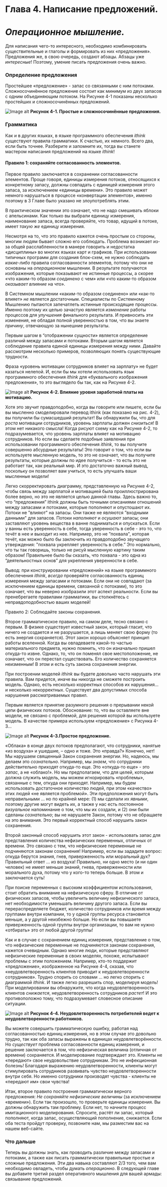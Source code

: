 # Глава 4. Написание предложений. 
# *Операционное мышление.*

Для написания чего-то интересного, необходимо комбинировать существительные и глаголы и формировать из них «предложения». Предложения же, в свою очередь, создают абзацы. Абзацы уже *интересные*! Поэтому, умение писать предложения очень важно.

### Определение предложения

Простейшее «предложение» - запас со связанными с ним потоками. Сложносочинённое предложение состоит как минимум из двух запасов с одним объединяющим потоком. На Рисунке 4-1 показаны несколько простейших и cложносочинённых предложений.

![Image alt](figure04-01.png)
**Рисунок 4-1. Простые и сложносочинённые предложения.**

### Грамматика

Как и в других языках, в языке программного обеспечения *ithink* существуют правила грамматики. К счастью, их немного. Всего два, если быть точнее. Разберите и запомните их, тогда вы станете мастером написания предложений на языке *ithink*!

#### Правило 1: сохраняйте согласованность элементов.

Первое правило заключается в сохранении согласованности элементов. Проще говоря, единицы измерения потоков, относящихся к конкретному запасу, должны совпадать с единицей измерения этого запаса, за исключением «единицы времени». Это правило может немного нарушаться в процессе «конвертации элементов», именно поэтому в 3 Главе было указано не злоупотреблять этим. 

В практическом значении это означает, что не надо смешивать яблоки с апельсинами. Как только вы выбрали единицу измерения, наименование запаса, всегда проверяйте, что товар, идущий в потоке, имеет *такую же* единицу измерения.

Несмотря на то, что это правило кажется очень простым со стороны, многим людям бывает сложно его соблюдать. Проблема возникает из-за общей расслабленности в манере говорить и недостатка «дисциплины» во многих языках карт и графиков. При использовании типичных программ для создания блок-схем, не нужно соблюдать *какие-либо* правила согласованности элементов, потому что они не основаны на *операционном* мышлении. В результате получаются изображения, которые показывают не истинные процессы, а скорее «что каким-то образом *соединено* с чем» или «что каким-то образом *оказывает влияние* на что».

В Системном мышлении «каким-то образом соединено» или «как-то влияет» *не* является достаточным. Специалисты по Системному Мышлению пытаются запечатлеть истинные происходящие процессы. Именно поэтому их целью зачастую является *изменение* работы процессов для *улучшения* финального результата. И привносить эти изменения, не обладая полной уверенностью в том, что вы знаете *причину*, отвечающую за нынешние результаты. 

Первым шагом в “отображении сущности» является определение различий между запасами и потоками. Вторым шагом является соблюдение правила единой единицы измерения между ними. Давайте рассмотрим несколько примеров, позволяющих понять существующие трудности. 

Фраза «уровень мотивации сотрудников влияет на зарплату» не будет казаться нелепой. И, если бы мы хотели использовать язык программного обеспечения *ithink* для «буквального изображения предложения», то это выглядело бы так, как на Рисунке 4-2. 

![Image alt](figure04-02.png) 
**Рисунок 4-2. Влияние уровня заработной платы на мотивацию.**

Хотя это звучит правдоподобно, когда вы говорите или пишете, если бы вы мысленно смоделировали перевод ithink (как показано на рис. 4-2), вы получили бы сумасшедший результат! Вы обнаружили бы, что для *роста* мотивации сотрудников, уровень зарплаты должен *снизиться*! В этом нет никакого смысла! Когда рисуют схему как на Рисунке 4-2, то подразумевается, что уровень зарплаты влияет на мотивацию сотрудников. Но если вы сделаете подобные заявления при использовании программного обеспечения *ithink*, то вы получите совершенно абсурдные результаты! Это говорит о том, что если вы используете мысленную модель, то это не означает, что вы получите результаты, которые *должны* по идее получиться - то есть это не работает так, как реальный мир. И это достаточно важный вывод, поскольку он позволяет вам учиться, то есть улучшать ваши мысленные модели!

Легко скорректировать диаграмму, представленную на Рисунке 4-2, чтобы связь между зарплатой и мотивацией была проиллюстрирована более верно, но это не является целью данной главы. Здесь важно то, что “предложения” ithink должны быть точными описаниями отношений между запасами и потоками, которые пополняют и опустошают их. Потоки не ”влияют" на запасы. Они также не являются ”входными данными" для запасов. Потоки *наполняют* и *осушают* запасы; они заставляют уровень вещества в ванне подниматься и опускаться. Если у ванны есть уверенность в себе, тогда уверенность в себе - это то, что течёт в нее и выходит из нее. Например, это не ”похвала", которая течёт, как можно было бы заключить из правдоподобно звучащего утверждения: "похвала укрепляет уверенность в себе.” Это нормально, что ты так говоришь, только не рисуй мысленную картину таким образом! Правильнее было бы сказать, что похвала - это одна из “деятельностных основ” для укрепления уверенности в себе.

Вывод: при конструировании «предложений» на языке программного обеспечения *ithink*, *всегда* проверяйте согласованность единиц измерения между запасами и потоками. Если они не совпадают (за исключением единицы времени, связанной с потоками), то это означает, что вы неверно изобразили этот аспект реальности. Если вы пренебрегаете правилами грамматики, вы столкнётесь с неправдоподобностью ваших моделей!  

Правило 2: Соблюдайте законы сохранения.

Второе грамматическое правило, на самом деле, тесно связано с первым. В физике существует известный закон, который гласит, что ничего не создается и не разрушается, а лишь меняет свою форму (то есть энергия сохраняется). Этот закон хорошо объясняет принцип работы вселенной. Когда вы овладеваете какой-то частью материального предмета, нужно помнить, что он изначально пришел откуда-то извне. Однако, то, что он поменял свое местоположение, не означает, что он перестал существовать. Его количество сохраняется неизменным! В этом и есть суть закона сохранения энергии. 

При построении моделей *ithink* вы будете довольно часто нарушать эти правила. Вам придется, иначе вы никогда не сможете построить модель. Однако, есть несколько корректных способов их нарушения… и несколько некорректных. Существует два допустимых способа нарушения рассматриваемых правил. 

Первым является принятие разумного решения о прерывании некой цепи физических потоков. Обоснование: то, что вы оставляете вне модели, не связано с проблемой, для решения которой вы используете модель. В качестве примера используем «предложение» с Рисунка 4-3…

![Image alt](figure04-03.png)
**Рисунок 4-3.Простое предложение.**

«Облака» в конце двух потоков предполагают, что сотрудники, нанятые «из воздуха» и ушедшие, – одно и тоже. Это «правда?» Конечно, нет! Мы нарушаем священный Закон сохранения энергии. Но, надеюсь, мы делаем это *сознательно*. Например, мы *знаем*, что сотрудники действительно приходят откуда-то еще. Это «откуда-то еще» - это *запас*, а не «облако!». Но мы предполагаем, что для целей, которым должна служить модель, мы можем игнорировать «проблемы», связанные с тем, откуда они приходят. Например, мы будем использовать достаточное количество людей, при этом «качество» этих людей «не является проблемой». Эти предположения могут быть неправильными ... но по крайней мере: (1) мы сделали их *явными*, поэтому другие могут видеть их, а также у нас есть постоянное *визуальное* напоминание о том, что мы их создали, и (2) они были сделаны *сознательно*; вы не нарушаете Закон, потому что не обращаете на это внимания. Это первый корректный способ нарушить закон сохранения.

Второй законный способ нарушить этот закон - использовать запас для представления количества нефизических переменных, отличных от времени. Это связано с тем, что нефизические переменные не подчиняются законам сохранения! Например, если вы зададите вопрос: откуда берутся знания, гнев, приверженность или моральный дух? Правильный ответ ... из воздуха! Правильно, ни одно место (и ни один человек) не имеет меньше знаний, гнева, приверженности или морального духа, потому что у кого-то теперь больше. В этом и заключается суть!

При поиске переменных с высоким коэффициентом использования, стоит обратить внимание на нефизическую сферу. В отличие от физических запасов, чтобы увеличить величину нефизического запаса, нет необходимости уменьшать величину другого запаса. Если вы перераспределяете бюджет, количество сотрудников или время между группами внутри компании, то у одной группы ресурса становится меньше, а у другой неизбежно больше. Но если вы повышаете приверженность одной группы внутри организации, то вам не нужно «отбирать» это от любой другой группы! 

Как и в случае с сохранением единиц измерения, представление о том, что нефизические переменные не подчиняются законам сохранения, кажется очевидным. Однако многие люди, которые представляют нефизические переменные в своих моделях, похоже, испытывают проблемы с этим положением. Например, кто-то поддержит «предложение», изображенное на Рисунке 4-4, сказав, что «неудовлетворенность клиентов приводит к неудовлетворенности сотрудников». Трудно спорить со словами ... но легко спорить с диаграммой *ithink*. И также легко разрешить спор, моделируя модель! При моделировании вы обнаружите, что когда неудовлетворенность клиентов *снижается*, неудовлетворенность сотрудников *растет*! И это противоположно тому, что подразумевает словесное описание ситуации.

![Image alt](figure04-04.png)
**Рисунок 4-4. Неудовлетворенность потребителей ведет к неудовлетворенности работников.**

Вы можете совершить грамматическую ошибку, работая над согласованностью единиц измерения, но в этом случае это довольно трудно, так как оба запасы выражены в единицах неудовлетворённости. Но *существует* проблема согласованности единиц измерения, и решение заключается в том, что нефизическая величина (отличная от времени) сохраняется. И моделирование подтверждает это. Клиенты не «передают» свое неудовольствие сотрудникам. Это не инфекционная болезнь! Благодаря выражению неудовлетворенности, клиенты могут стимулировать сотрудников развивать чувство неудовлетворенности внутри себя. Но именно сотрудники производят чувства - клиенты не «передают им» свои чувства!

Итак, второе правило построения грамматически верного предложения: *Не сохраняйте нефизические величины* (за исключением «времени»). Если так произошло, то проверьте единицы измерения. Вы должны обнаружить там проблему. Если нет, то начните процесс имитационного моделирования. Спросите, растёт ли запас, который пополняют, когда запас, осуществляющий пополнение, снижается. Если оба теста пройдут проверку, позвоните нам, мы разместим вас на нашем веб-сайте.

### Что дальше

Теперь вы должны знать, как проводить различие между запасами и потоками,
а также как писать грамматически правильные простые и сложные предложения. Эти два навыка составляют 2/3 того, чем вам необходимо овладеть, чтобы думать *операционно*. В следующей главе вы добавите третий раздел оперативного мышления для вашей армады: связывание предложений.

